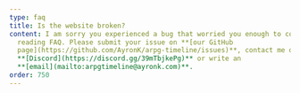 ```yaml
---
type: faq
title: Is the website broken?
content: I am sorry you experienced a bug that worried you enough to consider
  reading FAQ. Please submit your issue on **[our GitHub
  page](https://github.com/AyronK/arpg-timeline/issues)**, contact me on
  **[Discord](https://discord.gg/39mTbjkePg)** or write an
  **[email](mailto:arpgtimeline@ayronk.com)**.
order: 750
---
```

